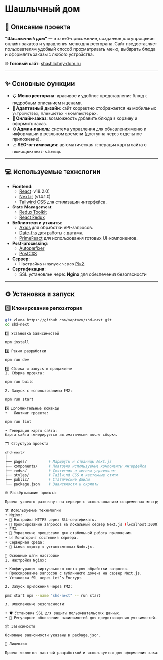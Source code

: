 # Шашлычный дом

## 📖 Описание проекта

**"Шашлычный дом"** — это веб-приложение, созданное для упрощения онлайн-заказов и управления меню для ресторана. Сайт предоставляет пользователям удобный способ просматривать меню, выбирать блюда и оформлять заказы с любого устройства.

🌐 **Готовый сайт**: [shashlichny-dom.ru](https://shashlichny-dom.ru/)

---

## ✨ Основные функции

- 📋 **Меню ресторана**: красивое и удобное представление блюд с подробным описанием и ценами.
- 📱 **Адаптивный дизайн**: сайт корректно отображается на мобильных устройствах, планшетах и компьютерах.
- 🛒 **Онлайн-заказ**: возможность добавить блюда в корзину и оформить заказ.
- ⚙️ **Админ-панель**: система управления для обновления меню и информации в реальном времени (доступна через отдельное приложение).
- 📈 **SEO-оптимизация**: автоматическая генерация карты сайта с помощью `next-sitemap`.

---

## 💻 Используемые технологии

- **Frontend**:
  - [React](https://reactjs.org/) (v18.2.0)
  - [Next.js](https://nextjs.org/) (v14.1.0)
  - [Tailwind CSS](https://tailwindcss.com/) для стилизации интерфейса.
- **State Management**:
  - [Redux Toolkit](https://redux-toolkit.js.org/)
  - [React Redux](https://react-redux.js.org/)
- **Библиотеки и утилиты**:
  - [Axios](https://axios-http.com/) для обработки API-запросов.
  - [Date-fns](https://date-fns.org/) для работы с датами.
  - [PrimeReact](https://primereact.org/) для использования готовых UI-компонентов.
- **Post-processing**:
  - [Autoprefixer](https://github.com/postcss/autoprefixer)
  - [PostCSS](https://postcss.org/)
- **Сервер**:
  - Настройка и запуск через [PM2](https://pm2.keymetrics.io/).
- **Сертификация**:
  - SSL установлен через **Nginx** для обеспечения безопасности.

---

## ⚙️ Установка и запуск

### 1️⃣ Клонирование репозитория

```bash
git clone https://github.com/septoon/shd-next.git
cd shd-next

2️⃣ Установка зависимостей

npm install

3️⃣ Режим разработки

npm run dev

4️⃣ Сборка и запуск в продакшене
1. Сборка проекта:

npm run build

2. Запуск с использованием PM2:

npm run start

5️⃣ Дополнительные команды
•	Линтинг проекта:

npm run lint

• Генерация карты сайта:
Карта сайта генерируется автоматически после сборки.

🗂 Структура проекта

shd-next/
│
├── pages/          # Маршруты и страницы Next.js
├── components/     # Повторно используемые компоненты интерфейса
├── redux/          # Состояние и логика управления
├── styles/         # Tailwind CSS и кастомные стили
├── public/         # Статические файлы
└── package.json    # Зависимости и скрипты

🌐 Развёртывание проекта

Проект успешно развернут на сервере с использованием современных инструментов для обеспечения надёжной работы в продакшене.

🛠 Используемые технологии
• Nginx:
• 🌟 Настройка HTTPS через SSL-сертификаты.
• 🔄 Проксирование запросов на локальный сервер Next.js (localhost:3000).
• PM2:
• 🚀 Управление процессами для стабильной работы приложения.
• 📈 Мониторинг состояния сервера.
• Серверная среда:
• 🐧 Linux-сервер с установленным Node.js.

🔧 Основные шаги настройки
1. Настройка Nginx:

• Конфигурация виртуального хоста для обработки запросов.
• Проксирование запросов с публичного домена на сервер Next.js.
• Установка SSL через Let’s Encrypt.

2. Запуск приложения через PM2:

pm2 start npm --name "shd-next" -- run start

3. Обеспечение безопасности:

• 🛡 Установка SSL для защиты пользовательских данных.
• 🔄 Регулярное обновление зависимостей для предотвращения уязвимостей.

📦 Зависимости

Основные зависимости указаны в package.json.

🔏 Лицензия

Проект является частной разработкой и используется для оформления заказов с ресторана “Шашлычный дом”.
